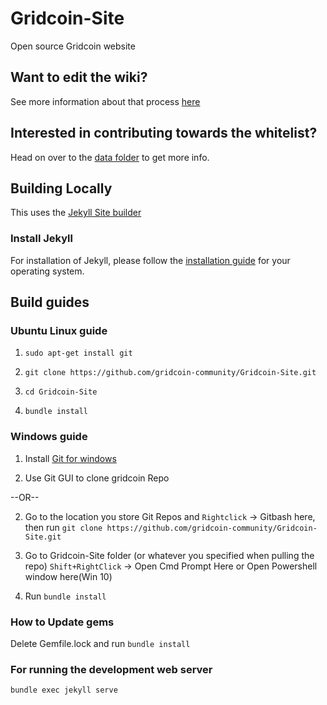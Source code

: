 # Gridcoin-Site

Open source Gridcoin website

## Want to edit the wiki?

See more information about that process [here](https://gridcoin.us/wiki/wiki-editing)

## Interested in contributing towards the whitelist?

Head on over to the [data folder](_data/) to get more info.

## Building Locally

This uses the [Jekyll Site builder](https://jekyllrb.com)

### Install Jekyll

For installation of Jekyll, please follow the [installation guide](https://jekyllrb.com/docs/installation/) for your operating system.

## Build guides

### Ubuntu Linux guide

1. `sudo apt-get install git`

2. `git clone https://github.com/gridcoin-community/Gridcoin-Site.git`

3. `cd Gridcoin-Site`

4. `bundle install`

### Windows guide

1. Install [Git for windows](https://git-scm.com/downloads)

2. Use Git GUI to clone gridcoin Repo

  --OR--

2. Go to the location you store Git Repos and `Rightclick` -> Gitbash here, then run  `git clone https://github.com/gridcoin-community/Gridcoin-Site.git`

3. Go to Gridcoin-Site folder (or whatever you specified when pulling the repo) `Shift+RightClick` -> Open Cmd Prompt Here or Open Powershell window here(Win 10)

4. Run `bundle install`

### How to Update gems

Delete Gemfile.lock and run `bundle install`

### For running the development web server

```sh
bundle exec jekyll serve
```
